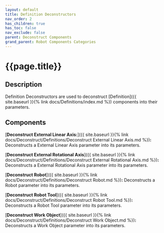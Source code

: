 ```yaml
---
layout: default
title: Definition Deconstructors
nav_order: 2
has_children: true
has_toc: false
nav_exclude: false
parent: Deconstruct Components
grand_parent: Robot Components Categories
---
```


# **{{page.title}}**

## **Description**

Definition Deconstructors are used to deconstruct [Definition]({{ site.baseurl }}{% link docs/Definitions/index.md %}) components into their parameters.

## **Components**

[**Deconstruct External Linear Axis:**]({{ site.baseurl }}{% link docs/Deconstruct/Definitions/Deconstruct External Linear Axis.md %})**:** Deconstructs a External Linear Axis parameter into its parameters.

[**Deconstruct External Rotational Axis**]({{ site.baseurl }}{% link docs/Deconstruct/Definitions/Deconstruct External Rotational Axis.md %})**:** Deconstructs a External Rotational Axis parameter into its parameters.

[**Deconstruct Robot**]({{ site.baseurl }}{% link docs/Deconstruct/Definitions/Deconstruct Robot.md %})**:** Deconstructs a Robot parameter into its parameters.

[**Deconstruct Robot Tool**]({{ site.baseurl }}{% link docs/Deconstruct/Definitions/Deconstruct Robot Tool.md %})**:** Deconstructs a Robot Tool parameter into its parameters.

[**Deconstruct Work Object**]({{ site.baseurl }}{% link docs/Deconstruct/Definitions/Deconstruct Work Object.md %})**:** Deconstructs a Work Object parameter into its parameters.
